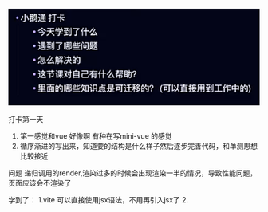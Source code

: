 ![Alt text](image.png)

打卡第一天
1. 第一感觉和vue 好像啊 有种在写mini-vue 的感觉
2. 循序渐进的写出来，知道要的结构是什么样子然后逐步完善代码，和单测思想比较接近

问题 递归调用的render,渲染过多的时候会出现渲染一半的情况，导致性能问题，页面应该会不渲染了

学到了：
1.vite 可以直接使用jsx语法，不用再引入jsx了
2.

